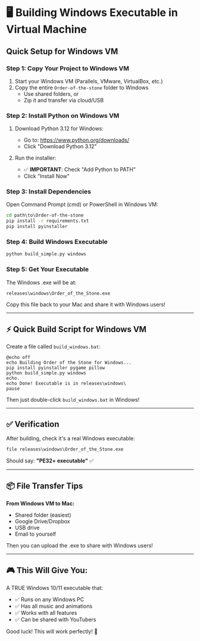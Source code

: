 # 🖥️ Building Windows Executable in Virtual Machine

## Quick Setup for Windows VM

### Step 1: Copy Your Project to Windows VM
1. Start your Windows VM (Parallels, VMware, VirtualBox, etc.)
2. Copy the entire `Order-of-the-stone` folder to Windows
   - Use shared folders, or
   - Zip it and transfer via cloud/USB

### Step 2: Install Python on Windows VM
1. Download Python 3.12 for Windows:
   - Go to: https://www.python.org/downloads/
   - Click "Download Python 3.12"
   
2. Run the installer:
   - ✅ **IMPORTANT**: Check "Add Python to PATH"
   - Click "Install Now"

### Step 3: Install Dependencies
Open Command Prompt (cmd) or PowerShell in Windows VM:

```cmd
cd path\to\Order-of-the-stone
pip install -r requirements.txt
pip install pyinstaller
```

### Step 4: Build Windows Executable
```cmd
python build_simple.py windows
```

### Step 5: Get Your Executable
The Windows .exe will be at:
```
releases\windows\Order_of_the_Stone.exe
```

Copy this file back to your Mac and share it with Windows users!

---

## ⚡ Quick Build Script for Windows VM

Create a file called `build_windows.bat`:

```batch
@echo off
echo Building Order of the Stone for Windows...
pip install pyinstaller pygame pillow
python build_simple.py windows
echo.
echo Done! Executable is in releases\windows\
pause
```

Then just double-click `build_windows.bat` in Windows!

---

## ✅ Verification

After building, check it's a real Windows executable:
```cmd
file releases\windows\Order_of_the_Stone.exe
```

Should say: **"PE32+ executable"** ✅

---

## 📦 File Transfer Tips

**From Windows VM to Mac:**
- Shared folder (easiest)
- Google Drive/Dropbox
- USB drive
- Email to yourself

Then you can upload the .exe to share with Windows users!

---

## 🎮 This Will Give You:

A TRUE Windows 10/11 executable that:
- ✅ Runs on any Windows PC
- ✅ Has all music and animations
- ✅ Works with all features
- ✅ Can be shared with YouTubers

Good luck! This will work perfectly! 🚀

